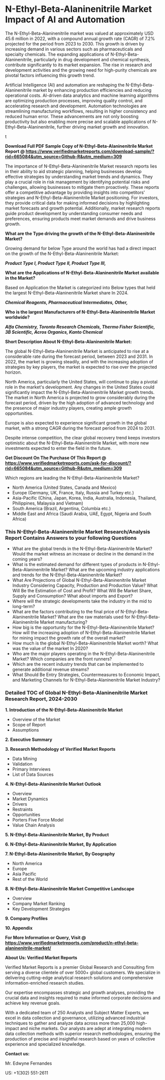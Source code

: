 <meta name="title" content="Global N-Ethyl-Beta-Alaninenitrile Market Impact of AI and Automation"><meta name="description" content="The N-Ethyl-Beta-Alaninenitrile market was valued at approximately USD 45.6 million in 2022, with a compound annual growth rate (CAGR) of 7.2% projected for the period"><meta name="title" content="N-Ethyl-Beta-Alaninenitrile Market Size, Share, Scope, Trends, Growth, Opportunities, Analysis, Forecast"><h1>N-Ethyl-Beta-Alaninenitrile Market Impact of AI and Automation</h1><p>The N-Ethyl-Beta-Alaninenitrile market was valued at approximately USD 45.6 million in 2022, with a compound annual growth rate (CAGR) of 7.2% projected for the period from 2023 to 2030. This growth is driven by increasing demand in various sectors such as pharmaceuticals and specialty chemicals. The expanding applications of N-Ethyl-Beta-Alaninenitrile, particularly in drug development and chemical synthesis, contribute significantly to its market expansion. The rise in research and development activities and the growing need for high-purity chemicals are pivotal factors influencing this growth trend.</p><p>Artificial Intelligence (AI) and automation are reshaping the N-Ethyl-Beta-Alaninenitrile market by enhancing production efficiencies and reducing operational costs. AI-driven data analytics and machine learning algorithms are optimizing production processes, improving quality control, and accelerating research and development. Automation technologies are streamlining manufacturing workflows, resulting in higher consistency and reduced human error. These advancements are not only boosting productivity but also enabling more precise and scalable applications of N-Ethyl-Beta-Alaninenitrile, further driving market growth and innovation.</p>t</p><p id="" class=""><strong>Download Full PDF Sample Copy of N-Ethyl-Beta-Alaninenitrile Market Report @ <a href="https://www.verifiedmarketreports.com/download-sample/?rid=665084&utm_source=Github-R&utm_medium=309" target="_blank">https://www.verifiedmarketreports.com/download-sample/?rid=665084&utm_source=Github-R&utm_medium=309</a></strong></p><p>The importance of&nbsp;N-Ethyl-Beta-Alaninenitrile Market research reports lies in their ability to aid strategic planning, helping businesses develop effective strategies by understanding market trends and dynamics. They play a crucial role in risk management by identifying potential risks and challenges, allowing businesses to mitigate them proactively. These reports offer a competitive advantage by providing insights into competitors' strategies and N-Ethyl-Beta-Alaninenitrile Market positioning. For investors, they provide critical data for making informed decisions by highlighting market forecasts and growth potential. Additionally, market research reports guide product development by understanding consumer needs and preferences, ensuring products meet market demands and drive business growth.</p><p><strong>What are the&nbsp;Type driving the growth of the N-Ethyl-Beta-Alaninenitrile Market?</strong></p><p id="" class="">Growing demand for below Type around the world has had a direct impact on the growth of the N-Ethyl-Beta-Alaninenitrile Market:</p><em><strong>Product Type I, Product Type II, Product Type III, </strong></em></p><strong>What are the&nbsp;Applications&nbsp;of N-Ethyl-Beta-Alaninenitrile Market available in the Market?</strong></p><p id="" class="">Based on Application the Market is categorized into Below types that held the largest N-Ethyl-Beta-Alaninenitrile Market share In 2024.</p><em><strong>Chemical Reagents, Pharmaceutical Intermediates, Other, </strong></em></p><strong>Who is the largest Manufacturers of N-Ethyl-Beta-Alaninenitrile Market worldwide?</strong></p><p><em><strong>Alfa Chemistry, Toronto Research Chemicals, Thermo Fisher Scientific, 3B Scientific, Acros Organics, Kanto Chemical</strong></em></p><p id="" class=""><strong>Short Description About N-Ethyl-Beta-Alaninenitrile Market:</strong></p><p>The global N-Ethyl-Beta-Alaninenitrile Market is anticipated to rise at a considerable rate during the forecast period, between 2023 and 2031. In 2022, the market is growing steadily, and with the increasing adoption of strategies by key players, the market is expected to rise over the projected horizon.</p><p>North America, particularly the United States, will continue to play a pivotal role in the market's development. Any changes in the United States could significantly impact the N-Ethyl-Beta-Alaninenitrile Market growth trends. The market in North America is projected to grow considerably during the forecast period, driven by the high adoption of advanced technology and the presence of major industry players, creating ample growth opportunities.</p><p>Europe is also expected to experience significant growth in the global market, with a strong CAGR during the forecast period from 2024 to 2031.</p><p>Despite intense competition, the clear global recovery trend keeps investors optimistic about the N-Ethyl-Beta-Alaninenitrile Market, with more new investments expected to enter the field in the future.</p><p id="" class=""><strong>Get Discount On The Purchase Of This Report @ <a href="https://www.verifiedmarketreports.com/ask-for-discount/?rid=665084&utm_source=Github-R&utm_medium=309" target="_blank">https://www.verifiedmarketreports.com/ask-for-discount/?rid=665084&utm_source=Github-R&utm_medium=309</a></strong></p>Which regions are leading the N-Ethyl-Beta-Alaninenitrile Market?</p><ul><li>North America (United States, Canada and Mexico)</li><li>Europe (Germany, UK, France, Italy, Russia and Turkey etc.)</li><li>Asia-Pacific (China, Japan, Korea, India, Australia, Indonesia, Thailand, Philippines, Malaysia and Vietnam)</li><li>South America (Brazil, Argentina, Columbia etc.)</li><li>Middle East and Africa (Saudi Arabia, UAE, Egypt, Nigeria and South Africa)</li></ul><h3 id="" class="">This N-Ethyl-Beta-Alaninenitrile Market Research/Analysis Report Contains Answers to your following Questions</h3><ul><li>What are the global trends in the N-Ethyl-Beta-Alaninenitrile Market? Would the market witness an increase or decline in the demand in the coming years?</li><li>What is the estimated demand for different types of products in N-Ethyl-Beta-Alaninenitrile Market? What are the upcoming industry applications and trends for the N-Ethyl-Beta-Alaninenitrile Market?</li><li>What Are Projections of Global N-Ethyl-Beta-Alaninenitrile Market Industry Considering Capacity, Production and Production Value? What Will Be the Estimation of Cost and Profit? What Will Be Market Share, Supply and Consumption? What about imports and Export?</li><li>Where will the strategic developments take the industry in the mid to long-term?</li><li>What are the factors contributing to the final price of N-Ethyl-Beta-Alaninenitrile Market? What are the raw materials used for N-Ethyl-Beta-Alaninenitrile Market manufacturing?</li><li>How big is the opportunity for the N-Ethyl-Beta-Alaninenitrile Market? How will the increasing adoption of N-Ethyl-Beta-Alaninenitrile Market for mining impact the growth rate of the overall market?</li><li>How much is the global N-Ethyl-Beta-Alaninenitrile Market worth? What was the value of the market In 2020?</li><li>Who are the major players operating in the N-Ethyl-Beta-Alaninenitrile Market? Which companies are the front runners?</li><li>Which are the recent industry trends that can be implemented to generate additional revenue streams?</li><li>What Should Be Entry Strategies, Countermeasures to Economic Impact, and Marketing Channels for N-Ethyl-Beta-Alaninenitrile Market Industry?</li></ul><h3 id="" class="">Detailed TOC of Global N-Ethyl-Beta-Alaninenitrile Market Research Report, 2024-2030</h3><p id="" class=""><strong>1. Introduction of the N-Ethyl-Beta-Alaninenitrile Market</strong></p><ul><li>Overview of the Market</li><li>Scope of Report</li><li>Assumptions</li></ul><p id="" class=""><strong>2. Executive Summary</strong></p><p id="" class=""><strong>3. Research Methodology of Verified Market Reports</strong></p><ul><li>Data Mining</li><li>Validation</li><li>Primary Interviews</li><li>List of Data Sources</li></ul><p id="" class=""><strong>4. N-Ethyl-Beta-Alaninenitrile Market Outlook</strong></p><ul><li>Overview</li><li>Market Dynamics</li><li>Drivers</li><li>Restraints</li><li>Opportunities</li><li>Porters Five Force Model</li><li>Value Chain Analysis</li></ul><p id="" class=""><strong>5. N-Ethyl-Beta-Alaninenitrile Market, By Product</strong></p><p id="" class=""><strong>6. N-Ethyl-Beta-Alaninenitrile Market, By Application</strong></p><p id="" class=""><strong>7. N-Ethyl-Beta-Alaninenitrile Market, By Geography</strong></p><ul><li>North America</li><li>Europe</li><li>Asia Pacific</li><li>Rest of the World</li></ul><p id="" class=""><strong>8. N-Ethyl-Beta-Alaninenitrile Market Competitive Landscape</strong></p><ul><li>Overview</li><li>Company Market Ranking</li><li>Key Development Strategies</li></ul><p id="" class=""><strong>9. Company Profiles</strong></p><p id="" class=""><strong>10. Appendix</strong></p><p id="" class=""><strong>For More Information or Query, Visit @ <a href="https://www.verifiedmarketreports.com/product/n-ethyl-beta-alaninenitrile-market/" target="_blank">https://www.verifiedmarketreports.com/product/n-ethyl-beta-alaninenitrile-market/</a></strong></p><p id="" class=""><strong>About Us: Verified Market Reports</strong></p><p id="" class="">Verified Market Reports is a premier Global Research and Consulting firm serving a diverse clientele of over 5000+ global customers. We specialize in delivering cutting-edge analytical research solutions and comprehensive information-enriched research studies.</p><p id="" class="">Our expertise encompasses strategic and growth analyses, providing the crucial data and insights required to make informed corporate decisions and achieve key revenue goals.</p><p id="" class="">With a dedicated team of 250 Analysts and Subject Matter Experts, we excel in data collection and governance, utilizing advanced industrial techniques to gather and analyze data across more than 25,000 high-impact and niche markets. Our analysts are adept at integrating modern data collection methods with superior research methodologies, ensuring the production of precise and insightful research based on years of collective experience and specialized knowledge.</p><p id="" class=""><strong>Contact us:</strong></p><p id="" class="">Mr. Edwyne Fernandes</p><p id="" class="">US: +1(302) 551-2611</p>